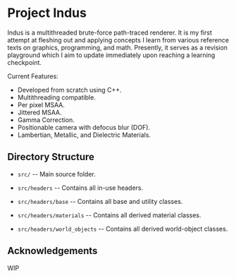 Project Indus
====================================================================================================

Indus is a multithreaded brute-force path-traced renderer. It is my first attempt at fleshing out and applying concepts I learn from various reference texts on graphics, programming, and math.
Presently, it serves as a revision playground which I aim to update immediately upon reaching a learning checkpoint.

Current Features:
- Developed from scratch using C++.
- Multithreading compatible.
- Per pixel MSAA.
- Jittered MSAA.
- Gamma Correction.
- Positionable camera with defocus blur (DOF).
- Lambertian, Metallic, and Dielectric Materials.

Directory Structure
-------------------
  - `src/` --
    Main source folder.

  - `src/headers` --
    Contains all in-use headers.

  - `src/headers/base` --
    Contains all base and utility classes.

  - `src/headers/materials` --
    Contains all derived material classes.

  - `src/headers/world_objects` --
    Contains all derived world-object classes.

Acknowledgements
--------------------
WIP
